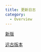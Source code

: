 ```yaml
---
title: 更新日志
category:
  - Overview
---
```


[新版](sangonomiya/logs/new)

[远古版本](sangonomiya/logs/old)